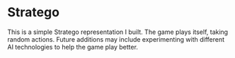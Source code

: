 # Stratego

This is a simple Stratego representation I built. The game plays itself, taking random actions. 
Future additions may include experimenting with different AI technologies to help the game play better. 
